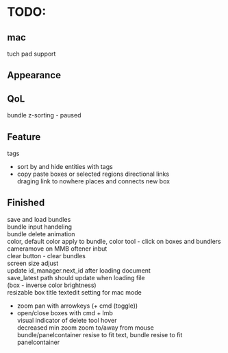 # TODO:

## mac  
tuch pad support

## Appearance  

## QoL
bundle z-sorting - paused  
 
## Feature
tags  
- sort by and hide entities with tags  
- copy paste boxes or selected regions
directional links  
draging link to nowhere places and connects new box

## Finished
save and load bundles  
bundle input handeling  
bundle delete animation  
color, default color apply to bundle, color tool - click on boxes and bundlers  
cameramove on MMB oftener inbut  
clear button - clear bundles  
screen size adjust  
update id_manager.next_id after loading document  
save_latest path should update when loading file  
(box - inverse color brightness)  
resizable box title textedit 
setting for mac mode  
- zoom pan with arrowkeys (+ cmd (toggle))  
- open/close boxes with cmd + lmb  
visual indicator of delete tool hover  
decreased min zoom 
zoom to/away from mouse  
bundle/panelcontainer resise to fit text, bundle resise to fit panelcontainer 
